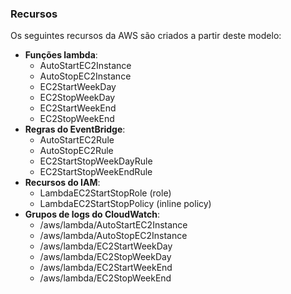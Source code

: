 ### Recursos
Os seguintes recursos da AWS são criados a partir deste modelo:
  *	<b>Funções lambda</b>:
      *	AutoStartEC2Instance
      *	AutoStopEC2Instance
      *	EC2StartWeekDay
      *	EC2StopWeekDay
      *	EC2StartWeekEnd
      *	EC2StopWeekEnd
  *	<b>Regras do EventBridge</b>:
      *	AutoStartEC2Rule
      *	AutoStopEC2Rule
      *	EC2StartStopWeekDayRule
      *	EC2StartStopWeekEndRule
  *	<b>Recursos do IAM</b>:
      *	LambdaEC2StartStopRole (role)
      *	LambdaEC2StartStopPolicy (inline policy)
  *	<b>Grupos de logs do CloudWatch</b>:
      *	/aws/lambda/AutoStartEC2Instance
      *	/aws/lambda/AutoStopEC2Instance
      *	/aws/lambda/EC2StartWeekDay
      *	/aws/lambda/EC2StopWeekDay
      *	/aws/lambda/EC2StartWeekEnd
      *	/aws/lambda/EC2StopWeekEnd